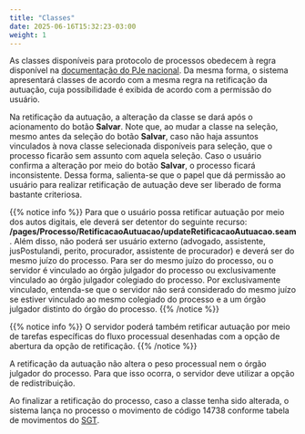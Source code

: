 ```yaml
---
title: "Classes"
date: 2025-06-16T15:32:23-03:00
weight: 1
---
```


As classes disponíveis para protocolo de processos obedecem à regra disponível na [documentação do PJe nacional](https://docs.pje.jus.br/configura%C3%A7%C3%B5es-do-pje/Regras%20negociais#rn402). Da mesma forma, o sistema apresentará classes de acordo com a mesma regra na retificação da autuação, cuja possibilidade é exibida de acordo com a permissão do usuário. 

Na retificação da autuação, a alteração da classe se dará após o acionamento do botão **Salvar**. Note que, ao mudar a classe na seleção, mesmo antes da seleção do botão **Salvar**, caso não haja assuntos vinculados à nova classe selecionada disponíveis para seleção, que o processo ficarão sem assunto com aquela seleção. Caso o usuário confirma a alteração por meio do botão **Salvar**, o processo ficará inconsistente. Dessa forma, salienta-se que o papel que dá permissão ao usuário para realizar retificação de autuação deve ser liberado de forma bastante criteriosa. 

{{% notice info %}}
Para que o usuário possa retificar autuação por meio dos autos digitais, ele deverá ser detentor do seguinte recurso: **/pages/Processo/RetificacaoAutuacao/updateRetificacaoAutuacao.seam**. Além disso, não poderá ser usuário externo (advogado, assistente, jusPostulandi, perito, procurador, assistente de procurador) e deverá ser do mesmo juízo do processo. Para ser do mesmo juízo do processo, ou o servidor é vinculado ao órgão julgador do processo ou exclusivamente vinculado ao órgão julgador colegiado do processo. Por exclusivamente vinculado, entenda-se que o servidor não será considerado do mesmo juízo se estiver vinculado ao mesmo colegiado do processo e a um órgão julgador distinto do órgão do processo.
{{% /notice %}}

{{% notice info %}}
O servidor poderá também retificar autuação por meio de tarefas específicas do fluxo processual desenhadas com a opção de abertura da opção de retificação.
{{% /notice %}}

A retificação da autuação não altera o peso processual nem o órgão julgador do processo. Para que isso ocorra, o servidor deve utilizar a opção de redistribuição. 

Ao finalizar a retificação do processo, caso a classe tenha sido alterada, o sistema lança no processo o movimento de código 14738 conforme tabela de movimentos do [SGT](https://www.cnj.jus.br/sgt/consulta_publica_movimentos.php). 
